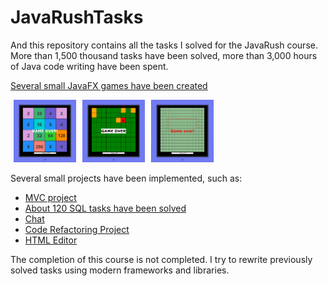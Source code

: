 # JavaRushTasks

And this repository contains all the tasks I solved for the JavaRush course. More than 1,500 thousand tasks have been
solved, more than 3,000 hours of Java code writing have been spent.

[Several small JavaFX games have been created](https://github.com/SergUstin/JavaRushTasks/tree/master/8.Games/src/com/javarush/games)

<div style = "display : flex; width: 100%; height : 100%">
  <div style = "margin: 0 5px; flex-direction: row">
    <img src = "Game2048.png"  width = "100" height = "100">  
  </div>
  <div style = " margin: 0 5px; flex-direction: row">
     <img src="mines.png" width = "100" height = "100">             
  </div>
  <div style = "margin: 0 5px; flex-direction: row">
      <img src="snake.png"  width = "100" height = "100">
  </div>
</div>

Several small projects have been implemented, such as:

- [MVC project](https://github.com/SergUstin/JavaRushTasks/tree/master/3.JavaMultithreading/src/com/javarush/task/task36/task3608)
- [About 120 SQL tasks have been solved](https://github.com/SergUstin/JavaRushTasks/tree/master/3.JavaMultithreading/src/com/javarush/task/sql)
- [Chat](https://github.com/SergUstin/JavaRushTasks/tree/master/3.JavaMultithreading/src/com/javarush/task/task30/task3008)
- [Code Refactoring Project](https://github.com/SergUstin/JavaRushTasks/tree/master/3.JavaMultithreading/src/com/javarush/task/task29/task2909)
- [HTML Editor](https://github.com/SergUstin/JavaRushTasks/tree/master/3.JavaMultithreading/src/com/javarush/task/task32/task3209)

The completion of this course is not completed.
I try to rewrite previously solved tasks using modern frameworks and libraries.
